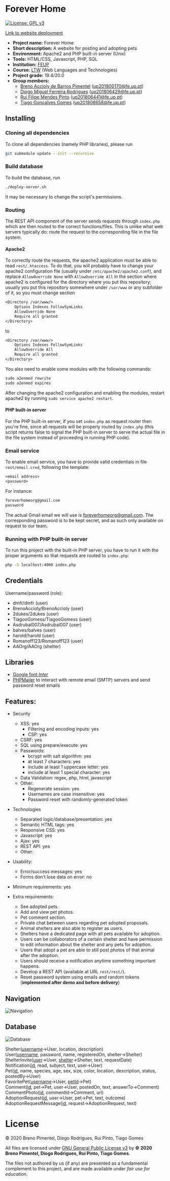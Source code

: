 # Forever Home

[![License: GPL v3](https://img.shields.io/badge/License-GPLv3-blue.svg)](https://www.gnu.org/licenses/gpl-3.0)

[Link to website deployment](https://web.fe.up.pt/~up201806429/feup/3S1/feup-ltw-project/)

- **Project name:** Forever Home
- **Short description:** A website for posting and adopting pets
- **Environment:** Apache2 and PHP built-in server (Unix)
- **Tools:** HTML/CSS, Javascript, PHP, SQL
- **Institution:** [FEUP](https://sigarra.up.pt/feup/en/web_page.Inicial)
- **Course:** [LTW](https://sigarra.up.pt/feup/en/UCURR_GERAL.FICHA_UC_VIEW?pv_ocorrencia_id=459485) (Web Languages and Technologies)
- **Project grade:** 19.4/20.0
- **Group members:**
    - [Breno Accioly de Barros Pimentel](https://github.com/BrenoAccioly) (<up201800170@fe.up.pt>)
    - [Diogo Miguel Ferreira Rodrigues](https://github.com/dmfrodrigues) (<up201806429@fe.up.pt>)
    - [Rui Filipe Mendes Pinto](https://github.com/2dukes) (<up201806441@fe.up.pt>)
    - [Tiago Gonçalves Gomes](https://github.com/TiagooGomess) (<up201806658@fe.up.pt>)

## Installing

### Cloning all dependencies

To clone all dependencies (namely PHP libraries), please run

```sh
git submodule update --init --recursive
```

### Build database

To build the database, run

```sh
./deploy-server.sh
```

It may be necessary to change the script's permissions.

### Routing

The REST API component of the server sends requests through `index.php` which are then routed to the correct functions/files. This is unlike what web servers typically do: route the request to the corresponding file in the file system.

#### Apache2

To correctly route the requests, the apache2 application must be able to read `rest/.htaccess`. To do that, you will probably have to change your apache2 configuration file (usually under `/etc/apache2/apache2.conf`), and replace `AllowOverride None` with `AllowOverride All` in the section where apache2 is configured for the directory where you put this repository; usually you put this repository somewhere under `/var/www` or any subfolder of it, so you must change section

```txt
<Directory /var/www/>
	Options Indexes FollowSymLinks
	AllowOverride None
	Require all granted
</Directory>
```

to

```txt
<Directory /var/www/>
	Options Indexes FollowSymLinks
	AllowOverride All
	Require all granted
</Directory>
```

You also need to enable some modules with the following commands:

```txt
sudo a2enmod rewrite
sudo a2enmod expires
```

After changing the apache2 configuration and enabling the modules, restart apache2 by running `sudo service apache2 restart`.

#### PHP built-in server

For the PHP built-in server, if you set `index.php` as request router then you're fine, since all requests will be properly routed by `index.php` (this script returns false to signal the PHP built-in server to serve the actual file in the file system instead of proceeding in running PHP code).

### Email service

To enable email service, you have to provide valid credentials in file `rest/email.cred`, following the template:

```txt
<email address>
<password>
```

For instance:

```txt
foreverhomeorg@gmail.com
password
```

The actual Gmail email we will use is <foreverhomeorg@gmail.com>.
The corresponding password is to be kept secret, and as such only available on request to our team.

### Running with PHP built-in server

To run this project with the built-in PHP server, you have to run it with the proper arguments so that requests are routed to `index.php`:

```sh
php -S localhost:4000 index.php
```

## Credentials

Username/password (role):

-   dmfr/dmfr (user)
-   BrenoAccioly/BrenoAccioly (user)
-   2dukes/2dukes (user)
-   TiagooGomess/TiagooGomess (user)
-   Asdrubal007/Asdrubal007 (user)
-   balves/balves (user)
-   harold/harold (user)
-   Romanoff123/Romanoff123 (user)
-   AAOrg/AAOrg (shelter)

## Libraries

-   [Google font _Inter_](https://fonts.google.com/specimen/Inter)
-   [PHPMailer](https://github.com/PHPMailer/PHPMailer) to interact with remote email (SMTP) servers and send password reset emails

## Features:

-   Security

    -   XSS: yes
        -   Filtering and encoding inputs: yes
        -   CSP: yes
    -   CSRF: yes
    -   SQL using prepare/execute: yes
    -   Passwords:
        -   bcrypt with salt algorithm: yes
        -   at least 7 characters: yes
        -   include at least 1 uppercase letter: yes
        -   include at least 1 special character: yes
    -   Data Validation: regex, php, html, javascript
    -   Other:
        -   Regenerate session: yes
        -   Usernames are case insensitive: yes
        -   Password reset with randomly-generated token

-   Technologies
    -   Separated logic/database/presentation: yes
    -   Semantic HTML tags: yes
    -   Responsive CSS: yes
    -   Javascript: yes
    -   Ajax: yes
    -   REST API: yes
    -   Other:
-   Usability:

    -   Error/success messages: yes
    -   Forms don't lose data on error: no

-   Minimum requirements: yes

-   Extra requirements:
    -   See adopted pets.
    -   Add and view pet photos.
    -   Pet comment section.
    -   Private chat between users regarding pet adopted proposals.
    -   Animal shelters are also able to register as users.
    -   Shelters have a dedicated page with all pets available for adoption.
    -   Users can be collaborators of a certain shelter and have permission to edit information about the shelter and any pets for adoption.
    -   Users that adopt a pet are able to still post photos of that animal after the adoption.
    -   Users should receive a notification anytime something important happens.
    -   Develop a REST API (available at URL `rest/rest/`).
    -   Reset password system using emails and random tokens (**implemented after demo and before delivery**)

## Navigation

![Navigation](https://drive.google.com/uc?id=1asqZTfWr9scShQpR50hrRdI_UIT_uc0c)

## Database

![Database](https://drive.google.com/uc?id=16D5IjCtPCjudxCRL0u7eKJTQmsoMwsNC)

Shelter(<ins>username</ins>→User, location, description)  
User(<ins>username</ins>, password, name, registeredOn, shelter→Shelter)  
ShelterInvite(<ins>user</ins>→User, <ins>shelter</ins>→Shelter, text, requestDate)  
Notification(<ins>id</ins>, read, subject, text, user→User)  
Pet(<ins>id</ins>, name, species, age, sex, size, color, location, description, status, postedBy→User)  
FavoritePet(<ins>username</ins>→User, <ins>petId</ins>→Pet)  
Comment(<ins>id</ins>, pet→Pet, user→User, postedOn, text, answerTo→Comment)  
CommentPhoto(<ins>id</ins>, commentId→Comment, url)  
AdoptionRequest(<ins>id</ins>, user→User, pet→Pet, text, outcome)  
AdoptionRequestMessage(<ins>id</ins>, request→AdoptionRequest, text)

# License

© 2020 Breno Pimentel, Diogo Rodrigues, Rui Pinto, Tiago Gomes

All files are licensed under [GNU General Public License v3](LICENSE) by **© 2020 Breno Pimentel, Diogo Rodrigues, Rui Pinto, Tiago Gomes**.

The files not authored by us (if any) are presented as a fundamental complement to this project, and are made available under _fair use for education_.
